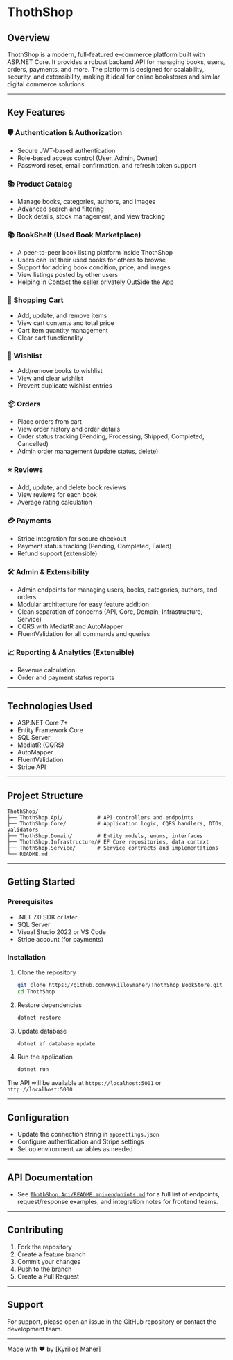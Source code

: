 # ThothShop

## Overview
ThothShop is a modern, full-featured e-commerce platform built with ASP.NET Core. It provides a robust backend API for managing books, users, orders, payments, and more. The platform is designed for scalability, security, and extensibility, making it ideal for online bookstores and similar digital commerce solutions.

---

## Key Features

### 🛡️ Authentication & Authorization
- Secure JWT-based authentication
- Role-based access control (User, Admin, Owner)
- Password reset, email confirmation, and refresh token support

### 📚 Product Catalog
- Manage books, categories, authors, and images
- Advanced search and filtering
- Book details, stock management, and view tracking

### 📚 BookShelf (Used Book Marketplace)
- A peer-to-peer book listing platform inside ThothShop
- Users can list their used books for others to browse
- Support for adding book condition, price, and images
- View listings posted by other users
- Helping in Contact the seller privately OutSide the App

### 🛒 Shopping Cart
- Add, update, and remove items
- View cart contents and total price
- Cart item quantity management
- Clear cart functionality

### 💖 Wishlist
- Add/remove books to wishlist
- View and clear wishlist
- Prevent duplicate wishlist entries

### 📦 Orders
- Place orders from cart
- View order history and order details
- Order status tracking (Pending, Processing, Shipped, Completed, Cancelled)
- Admin order management (update status, delete)

### ⭐ Reviews
- Add, update, and delete book reviews
- View reviews for each book
- Average rating calculation

### 💳 Payments
- Stripe integration for secure checkout
- Payment status tracking (Pending, Completed, Failed)
- Refund support (extensible)

### 🛠️ Admin & Extensibility
- Admin endpoints for managing users, books, categories, authors, and orders
- Modular architecture for easy feature addition
- Clean separation of concerns (API, Core, Domain, Infrastructure, Service)
- CQRS with MediatR and AutoMapper
- FluentValidation for all commands and queries

### 📈 Reporting & Analytics (Extensible)
- Revenue calculation
- Order and payment status reports

---

## Technologies Used
- ASP.NET Core 7+
- Entity Framework Core
- SQL Server
- MediatR (CQRS)
- AutoMapper
- FluentValidation
- Stripe API

---

## Project Structure
```
ThothShop/
├── ThothShop.Api/           # API controllers and endpoints
├── ThothShop.Core/          # Application logic, CQRS handlers, DTOs, Validators
├── ThothShop.Domain/        # Entity models, enums, interfaces
├── ThothShop.Infrastructure/# EF Core repositories, data context
├── ThothShop.Service/       # Service contracts and implementations
└── README.md
```

---

## Getting Started

### Prerequisites
- .NET 7.0 SDK or later
- SQL Server
- Visual Studio 2022 or VS Code
- Stripe account (for payments)

### Installation
1. Clone the repository
   ```bash
   git clone https://github.com/KyRilloSmaher/ThothShop_BookStore.git
   cd ThothShop
   ```
2. Restore dependencies
   ```bash
   dotnet restore
   ```
3. Update database
   ```bash
   dotnet ef database update
   ```
4. Run the application
   ```bash
   dotnet run
   ```

The API will be available at `https://localhost:5001` or `http://localhost:5000`

---

## Configuration
- Update the connection string in `appsettings.json`
- Configure authentication and Stripe settings
- Set up environment variables as needed

---

## API Documentation
- See [`ThothShop.Api/README.api-endpoints.md`](ThothShop.Api/README.api-endpoints.md) for a full list of endpoints, request/response examples, and integration notes for frontend teams.

---

## Contributing
1. Fork the repository
2. Create a feature branch
3. Commit your changes
4. Push to the branch
5. Create a Pull Request

---

## Support
For support, please open an issue in the GitHub repository or contact the development team.

---

Made with ❤️ by [Kyrillos Maher]